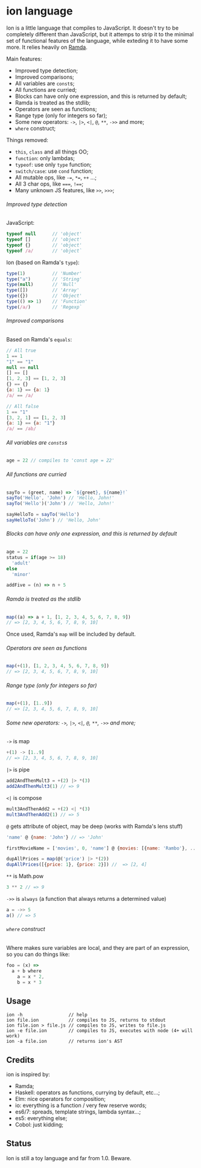 # ion language

Ion is a little language that compiles to JavaScript. It doesn't try to be completely different than JavaScript, but it attemps to strip it to the minimal set of functional features of the language, while exteding it to have some more. It relies heavily on [Ramda](https://github.com/ramda/ramda).

Main features:

- Improved type detection;
- Improved comparisons;
- All variables are `const`s;
- All functions are curried;
- Blocks can have only one expression, and this is returned by default;
- Ramda is treated as the stdlib;
- Operators are seen as functions;
- Range type (only for integers so far);
- Some new operators: `->`, `|>`, `<|`, `@`, `**`, `->>` and more;
- `where` construct;

Things removed:

- `this`, `class` and all things OO;
- `function`: only lambdas;
- `typeof`: use only `type` function;
- `switch/case`: use `cond` function;
- All mutable ops, like `-=`, `*=`, `++` ...;
- All 3 char ops, like `===`, `!==`;
- Many unknown JS features, like `>>`, `>>>`;

###### Improved type detection

JavaScript:

```js
typeof null      // 'object'
typeof []        // 'object'
typeof {}        // 'object'
typeof /a/       // 'object`
```

Ion (based on Ramda's `type`):

```js
type(1)          // 'Number'
type("a")        // 'String'
type(null)       // 'Null'
type([])         // 'Array'
type({})         // 'Object'
type(() => 1)    // 'Function'
type(/a/)        // 'Regexp`
```

###### Improved comparisons

Based on Ramda's `equals`:

```js
// All true
1 == 1
"1" == "1"
null == null
[] == []
[1, 2, 3] == [1, 2, 3]
{} == {}
{a: 1} == {a: 1}
/a/ == /a/

// All false
1 == "1"
[3, 2, 1] == [1, 2, 3]
{a: 1} == {a: "1"}
/a/ == /ab/
```

###### All variables are `consts`s

```js
age = 22 // compiles to 'const age = 22'
```

###### All functions are curried

```js
sayTo = (greet, name) => `${greet}, ${name}!`
sayTo('Hello', 'John') // 'Hello, John!'
sayTo('Hello')('John') // 'Hello, John!'

sayHelloTo = sayTo('Hello')
sayHelloTo('John') // 'Hello, John'
```

###### Blocks can have only one expression, and this is returned by default

```js
age = 22
status = if(age >= 18)
  'adult'
else
  'minor'

addFive = (n) => n + 5  
```

###### Ramda is treated as the stdlib

```js
map((a) => a + 1, [1, 2, 3, 4, 5, 6, 7, 8, 9])
// => [2, 3, 4, 5, 6, 7, 8, 9, 10]
```

Once used, Ramda's `map` will be included by default.

###### Operators are seen as functions

```js
map(+(1), [1, 2, 3, 4, 5, 6, 7, 8, 9])
// => [2, 3, 4, 5, 6, 7, 8, 9, 10]
```

###### Range type (only for integers so far)

```js
map(+(1), [1..9])
// => [2, 3, 4, 5, 6, 7, 8, 9, 10]
```

###### Some new operators: `->`, `|>`, `<|`, `@`, `**`, `->>` and more;

`->` is map

```js
+(1) -> [1..9]
// => [2, 3, 4, 5, 6, 7, 8, 9, 10]
```

`|>` is pipe

```js
add2AndThenMult3 = +(2) |> *(3)
add2AndThenMult3(1) // => 9
```

`<|` is compose

```js
mult3AndThenAdd2 = +(2) <| *(3)
mult3AndThenAdd2(1) // => 5
```

`@` gets attribute of object, may be deep (works with Ramda's lens stuff)

```js
'name' @ {name: 'John'} // => 'John'

firstMovieName = ['movies', 0, 'name'] @ {movies: [{name: 'Rambo'}, ...]} // => 'Rambo'

dupAllPrices = map(@('price') |> *(2))
dupAllPrices([{price: 1}, {price: 2}]) //  => [2, 4]
```

`**` is Math.pow

```js
3 ** 2 // => 9
```

`->>` is `always` (a function that always returns a determined value)

```js
a = ->> 5
a() // => 5
```

###### `where` construct

Where makes sure variables are local, and they are part of an expression, so you can do things like:

```js
foo = (x) =>
  a + b where
    a = x * 2,
    b = x * 3
```


## Usage

```
ion -h                 // help
ion file.ion           // compiles to JS, returns to stdout
ion file.ion > file.js // compiles to JS, writes to file.js
ion -e file.ion        // compiles to JS, executes with node (4+ will work)
ion -a file.ion        // returns ion's AST
```

## Credits

ion is inspired by:

- Ramda;
- Haskell: operators as functions, currying by default, etc...;
- Elm: nice operators for composition;
- io: everything is a function / very few reserve words;
- es6/7: spreads, template strings, lambda syntax...;
- es5: everything else;
- Cobol: just kidding;

## Status

Ion is still a toy language and far from 1.0. Beware.
